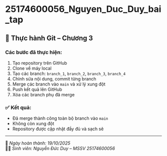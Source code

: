 # 25174600056_Nguyen_Duc_Duy_bai_tap

## 🧩 Thực hành Git – Chương 3

### Các bước đã thực hiện:
1. Tạo repository trên GitHub  
2. Clone về máy local  
3. Tạo các branch: `branch_1`, `branch_2`, `branch_3`, `branch_4`  
4. Chỉnh sửa nội dung, commit từng branch  
5. Merge các branch vào `main` và xử lý xung đột  
6. Push kết quả lên GitHub  
7. Xóa các branch phụ đã merge

### ✅ Kết quả:
- Đã merge thành công toàn bộ branch vào `main`  
- Không còn xung đột  
- Repository được cập nhật đầy đủ và sạch sẽ  

---
📅 *Ngày hoàn thành: 19/10/2025*  
👨‍💻 *Sinh viên: Nguyễn Đức Duy – MSSV 25174600056*
